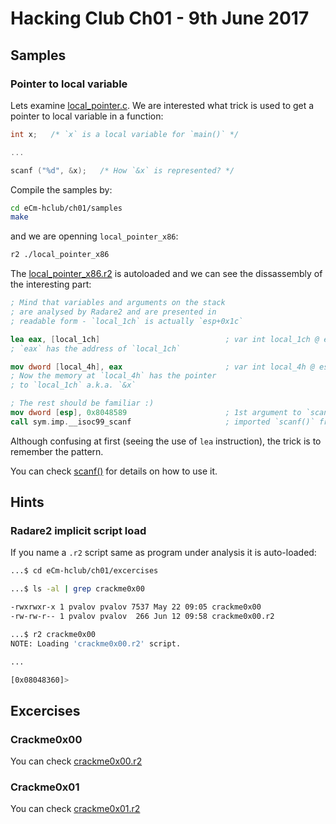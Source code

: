 # Hacking Club Ch01 - 9th June 2017

## Samples

### Pointer to local variable

Lets examine [local_pointer.c](samples/local_pointer.c). We are interested what
trick is used to get a pointer to local variable in a function:

```c
int x;   /* `x` is a local variable for `main()` */

...

scanf ("%d", &x);   /* How `&x` is represented? */
```

Compile the samples by:

```bash
cd eCm-hclub/ch01/samples
make
```

and we are openning `local_pointer_x86`:

```bash
r2 ./local_pointer_x86
```

The [local_pointer_x86.r2](samples/local_pointer_x86.r2) is autoloaded and we can see
the dissassembly of the interesting part:

```nasm
; Mind that variables and arguments on the stack
; are analysed by Radare2 and are presented in
; readable form - `local_1ch` is actually `esp+0x1c`

lea eax, [local_1ch]                            ; var int local_1ch @ esp+0x1c
; `eax` has the address of `local_1ch`

mov dword [local_4h], eax                       ; var int local_4h @ esp+0x4 and 2nd argument on the stack
; Now the memory at `local_4h` has the pointer
; to `local_1ch` a.k.a. `&x`

; The rest should be familiar :)
mov dword [esp], 0x8048589                      ; 1st argument to `scanf()` - "%d"
call sym.imp.__isoc99_scanf                     ; imported `scanf()` from standard libc
```

Although confusing at first (seeing the use of `lea` instruction), the trick is to remember
the pattern.

You can check [scanf()](https://linux.die.net/man/3/scanf) for details on how to use it.

## Hints

### Radare2 implicit script load

If you name a `.r2` script same as program under analysis it is auto-loaded:

```bash
...$ cd eCm-hclub/ch01/excercises

...$ ls -al | grep crackme0x00

-rwxrwxr-x 1 pvalov pvalov 7537 May 22 09:05 crackme0x00
-rw-rw-r-- 1 pvalov pvalov  266 Jun 12 09:58 crackme0x00.r2

...$ r2 crackme0x00
NOTE: Loading 'crackme0x00.r2' script.

...

[0x08048360]>
```

## Excercises

### Crackme0x00

You can check [crackme0x00.r2](excercises/crackme0x00.r2)

### Crackme0x01

You can check [crackme0x01.r2](excercises/crackme0x01.r2)
